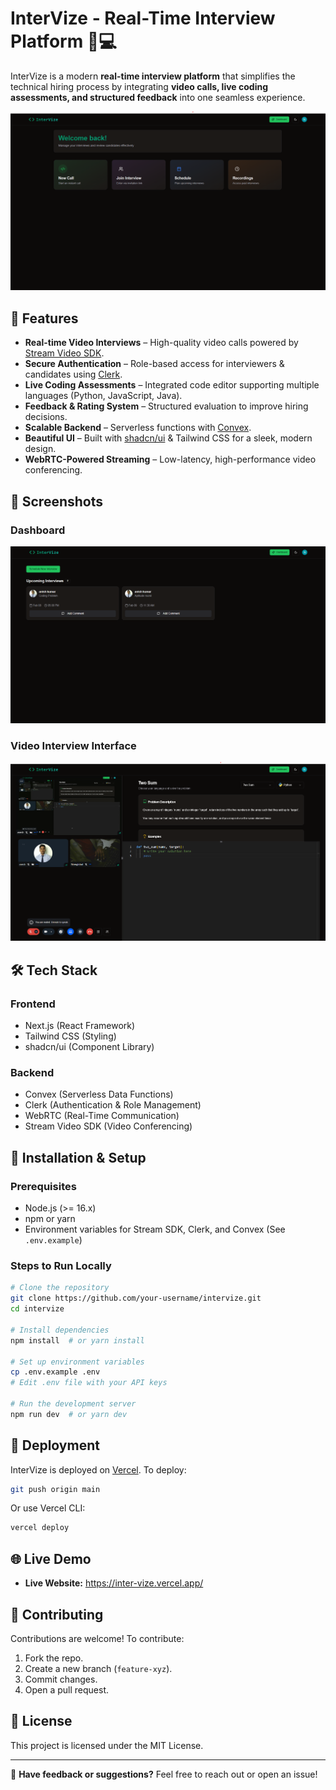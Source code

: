 # InterVize - Real-Time Interview Platform 🎥💻

InterVize is a modern **real-time interview platform** that simplifies the technical hiring process by integrating **video calls, live coding assessments, and structured feedback** into one seamless experience.

![](assests/Screenshot%202025-02-08%20015755.png)


## 🚀 Features

- **Real-time Video Interviews** – High-quality video calls powered by [Stream Video SDK](https://getstream.io/video/).
- **Secure Authentication** – Role-based access for interviewers & candidates using [Clerk](https://clerk.dev/).
- **Live Coding Assessments** – Integrated code editor supporting multiple languages (Python, JavaScript, Java).
- **Feedback & Rating System** – Structured evaluation to improve hiring decisions.
- **Scalable Backend** – Serverless functions with [Convex](https://convex.dev/).
- **Beautiful UI** – Built with [shadcn/ui](https://ui.shadcn.com/) & Tailwind CSS for a sleek, modern design.
- **WebRTC-Powered Streaming** – Low-latency, high-performance video conferencing.

## 📸 Screenshots

### **Dashboard**
![InterVize Dashboard](assests/Screenshot%202025-02-08%20015848.png)

### **Video Interview Interface**
![Video Interview](assests/Screenshot%202025-02-08%20020722.png)


## 🛠 Tech Stack

### **Frontend**
- Next.js (React Framework)
- Tailwind CSS (Styling)
- shadcn/ui (Component Library)

### **Backend**
- Convex (Serverless Data Functions)
- Clerk (Authentication & Role Management)
- WebRTC (Real-Time Communication)
- Stream Video SDK (Video Conferencing)

## 🔧 Installation & Setup

### **Prerequisites**
- Node.js (>= 16.x)
- npm or yarn
- Environment variables for Stream SDK, Clerk, and Convex (See `.env.example`)

### **Steps to Run Locally**
```sh
# Clone the repository
git clone https://github.com/your-username/intervize.git
cd intervize

# Install dependencies
npm install  # or yarn install

# Set up environment variables
cp .env.example .env
# Edit .env file with your API keys

# Run the development server
npm run dev  # or yarn dev
```

## 🚀 Deployment
InterVize is deployed on [Vercel](https://vercel.com/). To deploy:
```sh
git push origin main
```
Or use Vercel CLI:
```sh
vercel deploy
```

## 🌐 Live Demo 
- **Live Website:** https://inter-vize.vercel.app/

## 🤝 Contributing
Contributions are welcome! To contribute:
1. Fork the repo.
2. Create a new branch (`feature-xyz`).
3. Commit changes.
4. Open a pull request.

## 📝 License
This project is licensed under the MIT License.

---
💬 **Have feedback or suggestions?** Feel free to reach out or open an issue!
